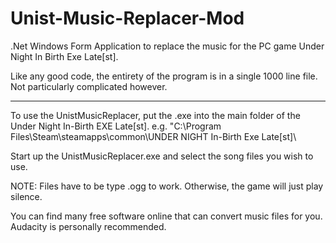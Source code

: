 # Unist-Music-Replacer-Mod
.Net Windows Form Application to replace the music for the PC game Under Night In Birth Exe Late[st].

Like any good code, the entirety of the program is in a single 1000 line file. Not particularly complicated however.

-----

To use the UnistMusicReplacer, put the .exe into the main folder of the Under Night In-Birth EXE Late[st].
e.g. "C:\Program Files\Steam\steamapps\common\UNDER NIGHT In-Birth Exe Late[st]\

Start up the UnistMusicReplacer.exe and select the song files you wish to use.

NOTE: Files have to be type .ogg to work. Otherwise, the game will just play silence.

You can find many free software online that can convert music files for you. Audacity is personally recommended. 

